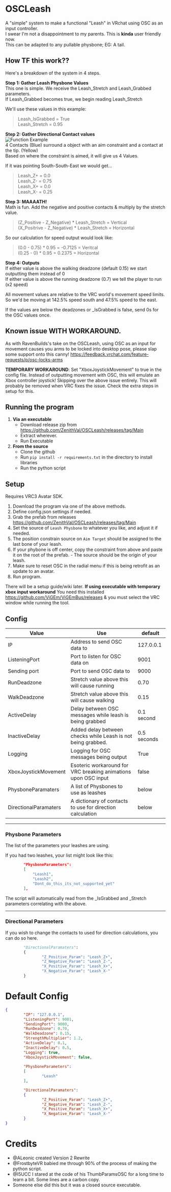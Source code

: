 
# OSCLeash
A "simple" system to make a functional "Leash" in VRchat using OSC as an input controller.  <br/>  I swear I'm not a disappointment to my parents. This is **kinda** user friendly now. <br/> This can be adapted to any pullable physbone; EG: A tail. 
<br/>

## How TF this work??
Here's a breakdown of the system in 4 steps.

**Step 1: Gather Leash Physbone Values** <br/> 
This one is simple. We receive the Leash_Stretch and Leash_Grabbed parameters. <br/> If Leash_Grabbed becomes true, we begin reading Leash_Stretch 

We'll use these values in this example: <br/> 
>Leash_IsGrabbed = True <br/> 
>Leash_Stretch = 0.95 <br/> 

**Step 2: Gather Directional Contact values** <br/> 
![Function Example](https://cdn.discordapp.com/attachments/606734710328000532/1011420984303165500/Example_Gif.gif) <br/> 
4 Contacts (Blue) surround a object with an aim constraint and a contact at the tip. (Yellow) <br/>  Based on where the constraint is aimed, it will give us 4 Values. 

If it was pointing South-South-East we would get...  <br/> 
>Leash_Z+ = 0.0 <br/> 
>Leash_Z- = 0.75 <br/> 
>Leash_X+ = 0.0 <br/> 
>Leash_X- = 0.25 <br/> 

**Step 3: MAAAATH!** <br/> 
Math is fun. Add the negative and positive contacts & multiply by the stretch value.
>(Z_Positive - Z_Negative) * Leash_Stretch = Vertical <br/> 
>(X_Positrive - Z_Negative) * Leash_Stretch = Horizontal <br/> 

So our calculation for speed output would look like: <br/>
>(0.0 - 0.75) * 0.95 = -0.7125 = Veritcal <br/>
>(0.25 - 0) * 0.95 = 0.2375 = Horizontal <br/>

**Step 4: Outputs** <br/> 
If either value is above the walking deadzone (default 0.15) we start outputting them instead of 0 <br/> If either value is above the running deadzone (0.7) we tell the player to run (x2 speed)

All movement values are relative to the VRC world's movement speed limits. <br/> So we'd be moving at 142.5% speed south and 47.5% speed to the east. <br/>

If the values are below the deadzones or _IsGrabbed is false, send 0s for the OSC values once.
<br/>

## Known issue WITH WORKAROUND.
As with RavenBuilds's take on the OSCLeash, using OSC as an input for movement causes you arms to be locked into desktop pose, please slap some support onto this canny! https://feedback.vrchat.com/feature-requests/p/osc-locks-arms

**TEMPORARY WORKAROUND**: Set "XboxJoystickMovement" to true in the config file. Instead of outputting movement with OSC, this will emulate an Xbox controller joystick! Skipping over the above issue entirely. This will probably be removed when VRC fixes the issue. Check the extra steps in setup for this.
<br/>

## Running the program
1. **Via an executable**
	- Download release zip from https://github.com/ZenithVal/OSCLeash/releases/tag/Main
	- Extract wherever.
	- Run Executable
3. **From the source**
	- Clone the github
	- Run `pip install -r requirements.txt` in the directory to install libraries
	- Run the python script

## Setup
Requires VRC3 Avatar SDK.
1. Download the program via one of the above methods.
2. Define config.json settings if needed.
3. Grab the prefab from releases https://github.com/ZenithVal/OSCLeash/releases/tag/Main
4. Set the source of `Leash Physbone` to whatever you like, and adjust it if needed.
5. The position constrain source on `Aim Target` should be assigned to the last bone of your leash.
6. If your phybone is off center, copy the constraint from above and paste it on the root of the prefab. 
        - The source should be the origin of your leash.
7. Make sure to reset OSC in the radial menu if this is being retrofit as an update to an avatar.
8. Run program.

There will be a setup guide/wiki later.
**If using executable with temporary xbox input workaround**
You need this installed https://github.com/ViGEm/ViGEmBus/releases & you must select the VRC window while running the tool.
<br/>

## Config
| Value | Use | default |
| --- | --- | --- |
| IP | Address to send OSC data to | 127.0.0.1 |
| ListeningPort | Port to listen for OSC data on | 9001 |
| Sending port | Port to send OSC data to | 9000 |
| RunDeadzone | Stretch value above this will cause running | 0.70 |
| WalkDeadzone | Stretch value above this will cause walking | 0.15 |
| ActiveDelay | Delay between OSC messages while leash is being grabbed | 0.1 second |
| InactiveDelay | Added delay between checks while Leash is not being grabbed. | 0.5 seconds |
| Logging | Logging for OSC messages being output | True
| XboxJoystickMovement | Esoteric workaround for VRC breaking animations upon OSC input | false
| PhysboneParamaters | A list of Physbones to use as leashes | below |
| DirectionalParamaters | A dictionary of contacts to use for direction calculation | below |
---------
### Physbone Parameters
The list of the parameters your leashes are using.

If you had two leashes, your list might look like this:
```json
        "PhysboneParameters":
        [
            "Leash1",
            "Leash2",
            "Dont_do_this_its_not_supported_yet"
        ],
```
The script will automatically read from the _IsGrabbed and _Stretch parameters correlating with the above.

---------
### Directional Parameters

If you wish to change the contacts to used for direction calculations, you can do so here.

```python
        "DirectionalParamaters":
        {
                "Z_Positive_Param": "Leash_Z+",
                "Z_Negative_Param": "Leash_Z-",
                "X_Positive_Param": "Leash_X+",
                "X_Negative_Param": "Leash_X-"
        }
```

# Default Config

```json
{
        "IP": "127.0.0.1",
        "ListeningPort": 9001,
        "SendingPort": 9000,
        "RunDeadzone": 0.70,
        "WalkDeadzone": 0.15,
        "StrengthMultiplier": 1.2,
        "ActiveDelay": 0.1,     
        "InactiveDelay": 0.5,
        "Logging": true,
        "XboxJoystickMovement": false,
        
        "PhysboneParameters":
        [
                "Leash"
        ],

        "DirectionalParamaters":
        {
                "Z_Positive_Param": "Leash_Z+",
                "Z_Negative_Param": "Leash_Z-",
                "X_Positive_Param": "Leash_X+",
                "X_Negative_Param": "Leash_X-"
        }
}
```

# Credits
- @ALeonic created Version 2 Rewrite
- @FrostbyteVR babied me through 90% of the process of making the python script.
- @I5UCC I stared at the code of his ThumbParamsOSC for a long time to learn a bit. Some lines are a carbon copy.
- Someone else did this but it was a closed source executable.
